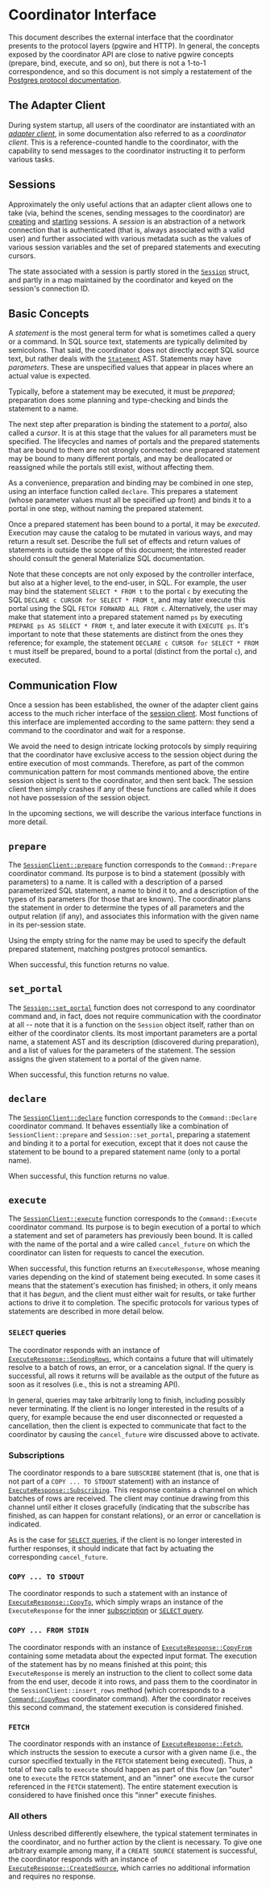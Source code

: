 # Coordinator Interface

This document describes the external interface that the coordinator
presents to the protocol layers (pgwire and HTTP). In general, the
concepts exposed by the coordinator API are close to native
pgwire concepts (prepare, bind, execute, and so on), but there is not
a 1-to-1 correspondence, and so this document is not simply a
restatement of the [Postgres protocol documentation][pgwire].

## The Adapter Client

During system startup, all users of the coordinator are instantiated
with an _[adapter client]_, in some documentation also referred to as
a _coordinator client_. This is a reference-counted handle to the
coordinator, with the capability to send messages to the coordinator
instructing it to perform various tasks.

## Sessions

Approximately the only useful actions that an adapter client allows
one to take (via, behind the scenes, sending messages to the
coordinator) are [creating][create session] and [starting][start
session] sessions. A _session_ is an abstraction of a network
connection that is authenticated (that is, always associated with a
valid user) and further associated with various metadata such as the
values of various session variables and the set of prepared statements
and executing cursors.

The state associated with a session is partly stored in the
[`Session`][session] struct, and partly in a map maintained by the
coordinator and keyed on the session's connection ID.

## Basic Concepts

A _statement_ is the most general term for what is sometimes called a
query or a command. In SQL source text, statements are typically
delimited by semicolons. That said, the coordinator does not directly
accept SQL source text, but rather deals with the
[`Statement`][statement] AST. Statements may have _parameters_. These
are unspecified values that appear in places where an actual value is
expected.

Typically, before a statement may be executed, it must be _prepared_;
preparation does some planning and type-checking and binds the
statement to a name.

The next step after preparation is binding the statement to a
_portal_, also called a _cursor_. It is at this stage that the values
for all parameters must be specified. The lifecycles and names of
portals and the prepared statements that are bound to them are not
strongly connected: one prepared statement may be bound to many
different portals, and may be deallocated or reassigned while the
portals still exist, without affecting them.

As a convenience, preparation and binding may be combined in one step,
using an interface function called `declare`. This prepares a
statement (whose parameter values must all be speciified up front) and
binds it to a portal in one step, without naming the prepared
statement.

Once a prepared statement has been bound to a portal, it may be
_executed_. Execution may cause the catalog to be mutated in various
ways, and may return a result set. Describe the full set of effects
and return values of statements is outside the scope of this document;
the interested reader should consult the general Materialize SQL
documentation.

Note that these concepts are not only exposed by the controller
interface, but also at a higher level, to the end-user, in SQL. For
example, the user may bind the statement `SELECT * FROM t` to the
portal `c` by executing the SQL `DECLARE c CURSOR for SELECT * FROM
t`, and may later execute this portal using the SQL `FETCH FORWARD ALL
FROM c`.  Alternatively, the user may make that statement into a
prepared statement named `ps` by executing `PREPARE ps AS SELECT *
FROM t`, and later execute it with `EXECUTE ps`.  It's important to
note that these statements are distinct from the ones they reference;
for example, the statement `DECLARE c CURSOR for SELECT * FROM t` must
itself be prepared, bound to a portal (distinct from the portal `c`),
and executed.

## Communication Flow

Once a session has been established, the owner of the adapter client
gains access to the much richer interface of the [session
client]. Most functions of this interface are implemented according to
the same pattern: they send a command to the coordinator and wait for
a response.

We avoid the need to design intricate locking protocols by simply
requiring that the coordinator have exclusive access to the session
object during the entire execution of most commands. Therefore, as
part of the common communication pattern for most commands mentioned
above, the entire session object is sent to the coordinator, and then
sent back. The session client then simply crashes if any of these
functions are called while it does not have possession of the session
object.

In the upcoming sections, we will describe the various interface
functions in more detail.

## `prepare`

The [`SessionClient::prepare`][prepare] function corresponds to the
`Command::Prepare` coordinator command. Its purpose is to bind a
statement (possibly with parameters) to a name. It is called with a
description of a parsed parameterized SQL statement, a name to bind it
to, and a description of the types of its parameters (for those that
are known). The coordinator plans the statement in order to determine
the types of all parameters and the output relation (if any), and
associates this information with the given name in its per-session
state.

Using the empty string for the name may be used to specify the default
prepared statement, matching postgres protocol semantics.

When successful, this function returns no value.

## `set_portal`

The [`Session::set_portal`][setportal] function does not correspond to
any coordinator command and, in fact, does not require communication
with the coordinator at all -- note that it is a function on the
`Session` object itself, rather than on either of the coordinator
clients. Its most important parameters are a portal name, a statement
AST and its description (discovered during preparation), and a list of
values for the parameters of the statement. The session assigns the
given statement to a portal of the given name.

When successful, this function returns no value.

## `declare`

The [`SessionClient::declare`][declare] function corresponds to the
`Command::Declare` coordinator command. It behaves essentially like a
combination of `SessionClient::prepare` and `Session::set_portal`, preparing a statement and
binding it to a portal for execution, except that it does not cause
the statement to be bound to a prepared statement name (only to a
portal name).

When successful, this function returns no value.

## `execute`

The [`SessionClient::execute`][execute] function corresponds to the
`Command::Execute` coordinator command. Its purpose is to begin
execution of a portal to which a statement and set of parameters has
previously been bound. It is called with the name of the portal and a
wire called `cancel_future` on which the coordinator can listen for
requests to cancel the execution.

When successful, this function returns an `ExecuteResponse`, whose
meaning varies depending on the kind of statement being executed. In
some cases it means that the statement's execution has finished; in
others, it only means that it has _begun_, and the client must either
wait for results, or take further actions to drive it to
completion. The specific protocols for various types of statements are
described in more detail below.

### `SELECT` queries

The coordinator responds with an instance of
[`ExecuteResponse::SendingRows`][sendingrows], which contains a future
that will ultimately resolve to a batch of rows, an error, or a
cancelation signal. If the query is successful, all rows it returns
will be available as the output of the future as soon as it resolves
(i.e., this is not a streaming API).

In general, queries may take arbitrarily long to finish, including
possibly never terminating. If the client is no longer interested in
the results of a query, for example because the end user disconnected
or requested a cancellation, then the client is expected to
communicate that fact to the coordinator by causing the
`cancel_future` wire discussed above to activate.

### Subscriptions

The coordinator responds to a bare `SUBSCRIBE` statement (that is, one
that is not part of a `COPY ... TO STDOUT` statement) with an instance of
[`ExecuteResponse::Subscribing`][subscribing]. This response contains
a channel on which batches of rows are received. The client may
continue drawing from this channel until either it closes gracefully
(indicating that the subscribe has finished, as can happen for
constant relations), or an error or cancellation is indicated.

As is the case for [`SELECT` queries](#select-queries), if the client is no longer
interested in further responses, it should indicate that fact by
actuating the corresponding `cancel_future`.

### `COPY ... TO STDOUT`

The coordinator responds to such a statement with an instance of
[`ExecuteResponse::CopyTo`][copyto], which simply wraps an instance of
the `ExecuteResponse` for the inner [subscription](#subscriptions) or
[`SELECT` query](#select-queries).

### `COPY ... FROM STDIN`

The coordinator responds with an instance of
[`ExecuteResponse::CopyFrom`][copyfrom] containing some metadata about the
expected input format. The execution of the statement has by no means
finished at this point; this `ExecuteResponse` is merely an
instruction to the client to collect some data from the end user,
decode it into rows, and pass them to the coordinator in the
`SessionClient::insert_rows` method (which corresponds to a
[`Command::CopyRows`][commandcopyrows] coordinator command). After the
coordinator receives this second command, the statement execution is
considered finished.

### `FETCH`

The coordinator responds with an instance of
[`ExecuteResponse::Fetch`][fetch], which instructs the session to
execute a cursor with a given name (i.e., the cursor specified
textually in the `FETCH` statement being executed). Thus, a total of
two calls to `execute` should happen as part of this flow (an "outer"
one to `execute` the `FETCH` statement, and an "inner" one `execute`
the cursor referenced in the `FETCH` statement). The entire statement
execution is considered to have finished once this "inner" execute
finishes.

### All others

Unless described differently elsewhere, the typical statement
terminates in the coordinator, and no further action by the client is
necessary. To give one arbitrary example among many, if a `CREATE
SOURCE` statement is successful, the coordinator responds with an
instance of [`ExecuteResponse::CreatedSource`][createdsource], which
carries no additional information and requires no response.

[adapter client]: https://github.com/MaterializeInc/materialize/blob/0495d6272f/src/adapter/src/client.rs#L85-L92
[create session]: https://github.com/MaterializeInc/materialize/blob/0495d6272f/src/adapter/src/client.rs#L115-L123
[start session]: https://github.com/MaterializeInc/materialize/blob/0495d6272f/src/adapter/src/client.rs#L125-L170
[session]: https://github.com/MaterializeInc/materialize/blob/0495d6272f/src/adapter/src/session.rs#L57-L87
[session client]: https://github.com/MaterializeInc/materialize/blob/0495d6272f/src/adapter/src/client.rs#L225-L239
[prepare]: https://github.com/MaterializeInc/materialize/blob/0495d6272f/src/adapter/src/client.rs#L281-L299
[declare]: https://github.com/MaterializeInc/materialize/blob/0495d6272f/src/adapter/src/client.rs#L301-L317
[execute]: https://github.com/MaterializeInc/materialize/blob/0495d6272f/src/adapter/src/client.rs#L319-L336
[sendingrows]: https://github.com/MaterializeInc/materialize/blob/0495d6272f/src/adapter/src/command.rs#L370-L375
[subscribing]: https://github.com/MaterializeInc/materialize/blob/0495d6272f/src/adapter/src/command.rs#L386-L386
[copyto]: https://github.com/MaterializeInc/materialize/blob/0495d6272f/src/adapter/src/command.rs#L286-L289
[copyfrom]: https://github.com/MaterializeInc/materialize/blob/0495d6272f/src/adapter/src/command.rs#L290-L295
[commandcopyrows]: https://github.com/MaterializeInc/materialize/blob/0495d6272f/src/adapter/src/command.rs#L95-L102
[fetch]: https://github.com/MaterializeInc/materialize/blob/0495d6272f/src/adapter/src/command.rs#L344-L352
[createdsource]: https://github.com/MaterializeInc/materialize/blob/0495d6272f/src/adapter/src/command.rs#L315-L315
[statement]: https://github.com/MaterializeInc/materialize/blob/0495d6272f/src/sql-parser/src/ast/defs/statement.rs#L42-L100
[setportal]: https://github.com/MaterializeInc/materialize/blob/0495d6272f/src/adapter/src/session.rs#L526-L563
[pgwire]: https://www.postgresql.org/docs/15/protocol-flow.html
